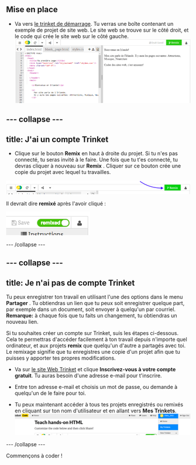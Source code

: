 ## Mise en place

- Va vers [le trinket de démarrage](http://dojo.soy/html-b-start). Tu verras une boîte contenant un exemple de projet de site web. Le site web se trouve sur le côté droit, et le code qui crée le site web sur le côté gauche. ![Page web et code dans Trinket](images/tktHTMLStartingPoint.png)

## \--- collapse \---

## title: J'ai un compte Trinket

- Clique sur le bouton **Remix** en haut à droite du projet. Si tu n'es pas connecté, tu seras invité à le faire. Une fois que tu t'es connecté, tu devras cliquer à nouveau sur **Remix** . Cliquer sur ce bouton crée une copie du projet avec lequel tu travailles. 

![Bouton Remix](images/tktRemixButtonArrow.png)

Il devrait dire **remixé** après l'avoir cliqué :

![Le bouton dit maintenant "remixé"](images/tktRemixedSmall.png)

\--- /collapse \---

## \--- collapse \---

## title: Je n'ai pas de compte Trinket

Tu peux enregistrer ton travail en utilisant l'une des options dans le menu **Partager** . Tu obtiendras un lien que tu peux soit enregistrer quelque part, par exemple dans un document, soit envoyer à quelqu'un par courriel. **Remarque:** à chaque fois que tu faits un changement, tu obtiendras un nouveau lien.

Si tu souhaites créer un compte sur Trinket, suis les étapes ci-dessous. Cela te permettras d'accéder facilement à ton travail depuis n'importe quel ordinateur, et aux projets **remix** que quelqu'un d'autre a partagés avec toi. Le remixage signifie que tu enregistres une copie d'un projet afin que tu puisses y apporter tes propres modifications.

- Va sur [le site Web Trinket](http://dojo.soy/trinket) et clique **Inscrivez-vous à votre compte gratuit**. Tu auras besoin d'une adresse e-mail pour t'inscrire.

- Entre ton adresse e-mail et choisis un mot de passe, ou demande à quelqu'un de le faire pour toi.

- Tu peux maintenant accéder à tous tes projets enregistrés ou remixés en cliquant sur ton nom d'utilisateur et en allant vers **Mes Trinkets**. !["My Trinkets" élément de menu](images/MyTrinketsMenuWide.png)

\--- /collapse \---

Commençons à coder !